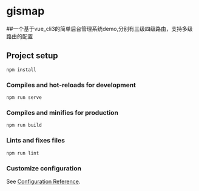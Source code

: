 # gismap
##一个基于vue_cli3的简单后台管理系统demo,分别有三级四级路由，支持多级路由的配置

## Project setup
```
npm install
```

### Compiles and hot-reloads for development
```
npm run serve
```

### Compiles and minifies for production
```
npm run build
```

### Lints and fixes files
```
npm run lint
```

### Customize configuration
See [Configuration Reference](https://cli.vuejs.org/config/).
